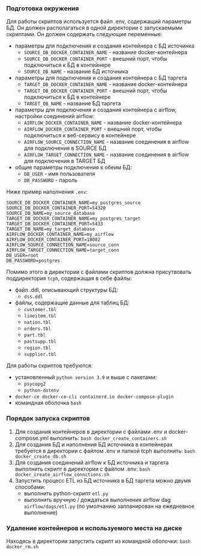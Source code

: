 ### Подготовка окружения
Для работы скриптов используется файл .env, содержащий параметры БД. Он должен располагаться в одной директории с запускаемыми скриптами. Он должен содержать следующие переменные:
- параметры для подключения и создания контейнера с БД источинка
  - `SOURCE_DB_DOCKER_CONTAINER_NAME` - название docker-контейнера
  - `SOURCE_DB_DOCKER_CONTAINER_PORT` - внешний порт, чтобы подключиться к БД в контейнере 
  - `SOURCE_DB_NAME` - название БД источника
- параметры для подключения и создания контейнера с БД таргета
  - `TARGET_DB_DOCKER_CONTAINER_NAME` - название docker-контейнера 
  - `TARGET_DB_DOCKER_CONTAINER_PORT` - внешний порт, чтобы подключиться к БД в контейнере 
  - `TARGET_DB_NAME` - название БД таргета
- параметры для подключения и создания контейнера с airflow, настройки соединений airflow:
  - `AIRFLOW_DOCKER_CONTAINER_NAME` - название docker-контейнера
  - `AIRFLOW_DOCKER_CONTAINER_PORT` - внешний порт, чтобы подключиться к веб-сервису в контейнере
  - `AIRFLOW_SOURCE_CONNECTION_NAME` - название соединения в airflow для подключения в SOURCE БД 
  - `AIRFLOW_TARGET_CONNECTION_NAME` - название соединения в airflow для подключения в TARGET БД
- общие параметры подключения к обеим БД:
  - `DB_USER` - имя пользователя
  - `DB_PASSWORD` - пароль 

Ниже пример наполнения `.env`:
```
SOURCE_DB_DOCKER_CONTAINER_NAME=my_postgres_source
SOURCE_DB_DOCKER_CONTAINER_PORT=54320
SOURCE_DB_NAME=my_source_database
TARGET_DB_DOCKER_CONTAINER_NAME=my_postgres_target
TARGET_DB_DOCKER_CONTAINER_PORT=5433
TARGET_DB_NAME=my_target_database
AIRFLOW_DOCKER_CONTAINER_NAME=my_airflow
AIRFLOW_DOCKER_CONTAINER_PORT=18082
AIRFLOW_SOURCE_CONNECTION_NAME=source_conn
AIRFLOW_TARGET_CONNECTION_NAME=target_conn
DB_USER=root
DB_PASSWORD=postgres
```

Помимо этого в директории с файлами скриптов должна присутвовать поддиректория ```tcph```, содержащая в себе файлы:
- файл .ddl, описывающий структуры БД:
  - `dss.ddl` 
- файлы, содержащие данные для таблиц БД:
  - `customer.tbl`
  - `lineitem.tbl`
  - `nation.tbl`
  - `orders.tbl`
  - `part.tbl`
  - `pastsupp.tbl`
  - `region.tbl`
  - `supplier.tbl`
  
Для работы скриптов требуются:
 * установленный `python version 3.9` и выше с пакетами:
   * `psycopg2` 
   * `python-dotenv`
 * `docker-ce docker-ce-cli containerd.io docker-compose-plugin`
 * командная оболочка `bash`

### Порядок запуска скриптов
1. Для создания контейнеров в директории с файлами .env и docker-compose.yml выполнить: `bash docker_create_containers.sh`
2. Для создания БД и наполнения БД источника в контейнерах требуется в директории с файлом .env и папкой tcph выполнить: `bash docker_create_db.sh`
3. Для создания соединений airflow к БД источника и таргета выполнить скрипт в директории с файлом .env: `bash docker_create_airflow_connctions.sh`
4. Запустить процесс ETL из БД источника в БД таргета можно двумя способами:
   * выполнить python-скрипт `etl.py`
   * выполнить вручную / дождаться выполнения airflow dag `airflow/dags/etl.py` (по умолчанию запланирован на ежедневное выполнение) 

### Удаление контейнеров и используемого места на диске
Находясь в директории запустить скрипт из командной оболочки: `bash docker_rm.sh`